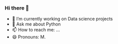 ### Hi there 👋
- 🔭 I’m currently working on Data science projects
- 💬 Ask me about Python
- 📫 How to reach me: ...
- 😄 Pronouns: M.
<!--
**bernardagbemadon/bernardagbemadon** is a ✨ _special_ ✨ repository because its `README.md` (this file) appears on your GitHub profile.

Here are some ideas to get you started:

- 🔭 I’m currently working on ...
- 🌱 I’m currently learning ...
- 👯 I’m looking to collaborate on ...
- 🤔 I’m looking for help with ...
- 💬 Ask me about ...
- 📫 How to reach me: ...
- 😄 Pronouns: ...
- ⚡ Fun fact: ...
-->
